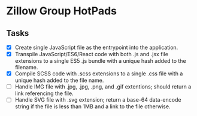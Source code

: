 # Zillow Group HotPads

## Tasks

- [x] Create single JavaScript file as the entrypoint into the application.
- [x] Transpile JavaScript/ES6/React code with both .js and .jsx file extensions to a single ES5 .js bundle with a unique hash added to the filename.
- [x] Compile SCSS code with .scss extensions to a single .css file with a unique hash added to the file name.
- [ ] Handle IMG file with .jpg, .jpg, .png, and .gif extentions; should return a link referencing the file.
- [ ] Handle SVG file with .svg extension; return a base-64 data-encode string if the file is less than 1MB and a link to the file otherwise.